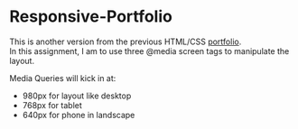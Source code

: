 # Responsive-Portfolio
This is another version from the previous HTML/CSS <a href="https://linhng15.github.io/Basic_Portfolio/">portfolio</a>.
<br>
In this assignment, I am to use three @media screen tags to manipulate the layout.
<p>Media Queries will kick in at:</p>
<ul>
  <li>980px for layout like desktop</li>
  <li>768px for tablet</li>
  <li>640px for phone in landscape</li>
</ul>   
